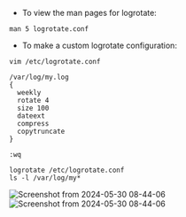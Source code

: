 * To view the man pages for logrotate:
```
man 5 logrotate.conf
```

* To make a custom logrotate configuration:
```
vim /etc/logrotate.conf

/var/log/my.log
{
  weekly
  rotate 4
  size 100
  dateext
  compress
  copytruncate
}

:wq

logrotate /etc/logrotate.conf
ls -l /var/log/my*
```
![Screenshot from 2024-05-30 08-44-06](https://github.com/RedHatRanger/best_linux_scripts_and_commands/assets/90477448/d4538a2b-18bb-4cea-8165-c24df9f4a964)
![Screenshot from 2024-05-30 08-44-06](https://github.com/RedHatRanger/best_linux_scripts_and_commands/assets/90477448/d4538a2b-18bb-4cea-8165-c24df9f4a964)

